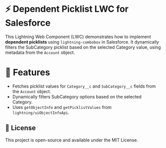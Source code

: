 
# ⚡ Dependent Picklist LWC for Salesforce

This Lightning Web Component (LWC) demonstrates how to implement **dependent picklists** using `lightning-combobox` in Salesforce.
It dynamically filters the SubCategory picklist based on the selected Category value, using metadata from the `Account` object.

# 🧩 Features
- Fetches picklist values for `Category__c` and `SubCategory__c` fields from the `Account` object.
- Dynamically filters SubCategory options based on the selected Category.
- Uses `getObjectInfo` and `getPicklistValues` from `lightning/uiObjectInfoApi`.


## 📄 License
This project is open-source and available under the MIT License.
